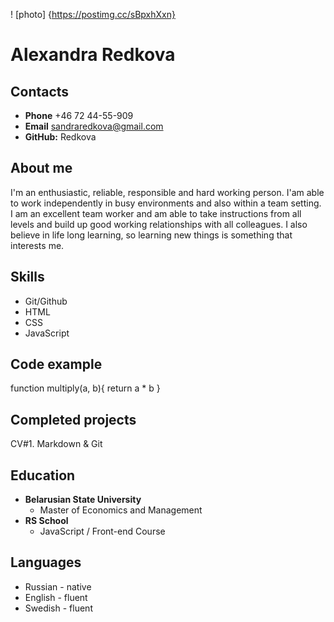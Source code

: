 ! [photo] {https://postimg.cc/sBpxhXxn}
# Alexandra Redkova
## Contacts
* **Phone** +46 72 44-55-909
* **Email** sandraredkova@gmail.com
* **GitHub:** Redkova
## About me
I'm an enthusiastic, reliable, responsible and hard working person. I'am able to work independently in busy environments and also within a team setting. I am an excellent team worker and am able to take instructions from all levels and build up good working relationships with all colleagues. I also believe in life long learning, so learning new things is something that interests me. 
## Skills
* Git/Github
* HTML
* CSS
* JavaScript
## Code example
function multiply(a, b){
  return a * b
}
## Completed projects
CV#1. Markdown & Git
## Education
* **Belarusian State University**
    - Master of Economics and Management  
* **RS School**
    - JavaScript / Front-end Course
## Languages
* Russian - native
* English - fluent
* Swedish - fluent